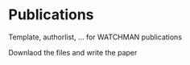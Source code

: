 # Publications
Template, authorlist, ... for WATCHMAN publications

Downlaod the files and write the paper

